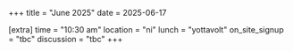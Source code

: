 +++
title = "June 2025"
date = 2025-06-17


[extra]
time = "10:30 am"
location = "ni"
lunch = "yottavolt"
on_site_signup = "tbc"
discussion = "tbc"
+++
